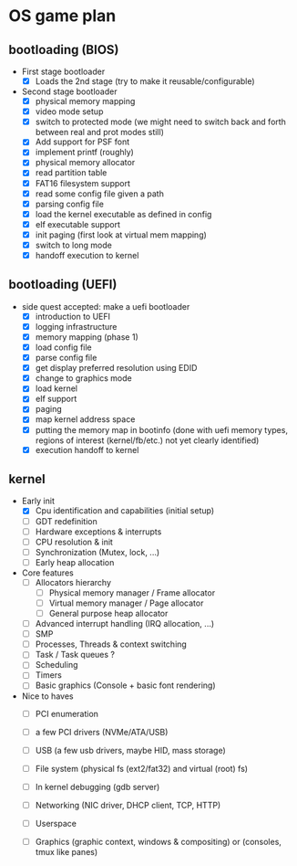 # OS game plan

## bootloading (BIOS)
- First stage bootloader
  - [x] Loads the 2nd stage (try to make it reusable/configurable)
- Second stage bootloader
  - [x] physical memory mapping
  - [x] video mode setup
  - [x] switch to protected mode (we might need to switch back and forth between real and prot modes still)
  - [x] Add support for PSF font
  - [x] implement printf (roughly)
  - [x] physical memory allocator
  - [x] read partition table
  - [x] FAT16 filesystem support
  - [x] read some config file given a path
  - [x] parsing config file
  - [x] load the kernel executable as defined in config
  - [x] elf executable support
  - [x] init paging (first look at virtual mem mapping)
  - [x] switch to long mode
  - [x] handoff execution to kernel

## bootloading (UEFI)
- side quest accepted: make a uefi bootloader
  - [x] introduction to UEFI
  - [x] logging infrastructure
  - [x] memory mapping (phase 1)
  - [x] load config file
  - [x] parse config file
  - [x] get display preferred resolution using EDID
  - [x] change to graphics mode
  - [x] load kernel
  - [x] elf support
  - [x] paging
  - [x] map kernel address space
  - [x] putting the memory map in bootinfo (done with uefi memory types, regions of interest (kernel/fb/etc.) not yet clearly identified)
  - [x] execution handoff to kernel

## kernel
  - Early init
    * [x] Cpu identification and capabilities (initial setup)
    * [ ] GDT redefinition
    * [ ] Hardware exceptions & interrupts
    * [ ] CPU resolution & init
    * [ ] Synchronization (Mutex, lock, ...)
    * [ ] Early heap allocation

  - Core features
    * [ ] Allocators hierarchy
      * [ ] Physical memory manager / Frame allocator
      * [ ] Virtual memory manager / Page allocator
      * [ ] General purpose heap allocator
    * [ ] Advanced interrupt handling (IRQ allocation, ...)
    * [ ] SMP
    * [ ] Processes, Threads & context switching
    * [ ] Task / Task queues ?
    * [ ] Scheduling
    * [ ] Timers
    * [ ] Basic graphics (Console + basic font rendering)

  - Nice to haves
    * [ ] PCI enumeration
    * [ ] a few PCI drivers (NVMe/ATA/USB)
    * [ ] USB (a few usb drivers, maybe HID, mass storage)
    * [ ] File system (physical fs (ext2/fat32) and virtual (root) fs)
    * [ ] In kernel debugging (gdb server)
    * [ ] Networking (NIC driver, DHCP client, TCP, HTTP)
    * [ ] Userspace
    * [ ] Graphics (graphic context, windows & compositing) or (consoles, tmux like panes)

